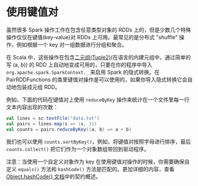 # 使用键值对

虽然很多 Spark 操作工作在包含任意类型对象的 RDDs 上的，但是少数几个特殊操作仅仅在键值(key-value)对 RDDs 上可用。最常见的是分布式 "shuffle" 操作，例如根据一个 key 对一组数据进行分组和聚合。

在 Scala 中，这些操作在包含[二元组(Tuple2)](http://www.scala-lang.org/api/2.10.4/index.html#scala.Tuple2)(在语言的内建元组中，通过简单的写 (a, b)) 的 RDD 上自动地变成可用的，只要在你的程序中导入 `org.apache.spark.SparkContext._` 来启用 Spark 的隐式转换。在 PairRDDFunctions 的类里键值对操作是可以使用的，如果你导入隐式转换它会自动地包装成元组 RDD。

例如，下面的代码在键值对上使用 `reduceByKey` 操作来统计在一个文件里每一行文本内容出现的次数：

```scala
val lines = sc.textFile("data.txt")
val pairs = lines.map(s => (s, 1))
val counts = pairs.reduceByKey((a, b) => a + b)
```

我们也可以使用 `counts.sortByKey()`，例如，将键值对按照字母进行排序，最后 `counts.collect()` 把它们作为一个对象数组带回到驱动程序。

注意：当使用一个自定义对象作为 key 在使用键值对操作的时候，你需要确保自定义 `equals()` 方法和 `hashCode()` 方法是匹配的。更加详细的内容，查看 [Object.hashCode() 文档](http://docs.oracle.com/javase/7/docs/api/java/lang/Object.html#hashCode())中的契约概述。